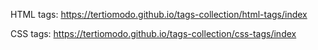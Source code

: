 HTML tags: https://tertiomodo.github.io/tags-collection/html-tags/index

CSS tags: https://tertiomodo.github.io/tags-collection/css-tags/index